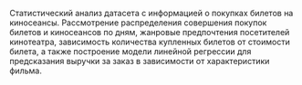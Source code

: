 Статистический анализ датасета с информацией о покупках билетов на киносеансы. Рассмотрение распределения совершения покупок билетов и киносеансов по дням, жанровые предпочтения посетителей кинотеатра, зависимость количества купленных билетов от стоимости билета, а также построение модели линейной регрессии для предсказания выручки за заказ в зависимости от характеристики фильма.
